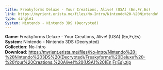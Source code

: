 ```yaml
---
title: Freakyforms Deluxe - Your Creations, Alive! (USA) (En,Fr,Es)
link: https://myrient.erista.me/files/No-Intro/Nintendo%20-%20Nintendo%203DS%20(Decrypted)/Freakyforms%20Deluxe%20-%20Your%20Creations,%20Alive!%20(USA)%20(En,Fr,Es).zip
type: single1
System: Nintendo - Nintendo 3DS (Decrypted)
---
```

<b>Game:</b> Freakyforms Deluxe - Your Creations, Alive! (USA) (En,Fr,Es)<br>
<b>System:</b> Nintendo - Nintendo 3DS (Decrypted)<br>
<b>Collection:</b> No-Intro<br>
<b>Download:</b> https://myrient.erista.me/files/No-Intro/Nintendo%20-%20Nintendo%203DS%20(Decrypted)/Freakyforms%20Deluxe%20-%20Your%20Creations,%20Alive!%20(USA)%20(En,Fr,Es).zip